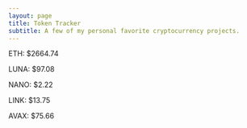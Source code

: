 ```yaml
---
layout: page
title: Token Tracker
subtitle: A few of my personal favorite cryptocurrency projects.
---
```


<!--BEGINCRYPTOINPUT-->
ETH: $2664.74

LUNA: $97.08

NANO: $2.22

LINK: $13.75

AVAX: $75.66

<!--ENDCRYPTOINPUT-->
